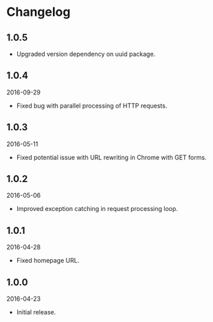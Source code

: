# Changelog

## 1.0.5

- Upgraded version dependency on uuid package.

## 1.0.4

2016-09-29

- Fixed bug with parallel processing of HTTP requests.

## 1.0.3

2016-05-11

- Fixed potential issue with URL rewriting in Chrome with GET forms.

## 1.0.2

2016-05-06

- Improved exception catching in request processing loop.

## 1.0.1

2016-04-28

- Fixed homepage URL.

## 1.0.0

2016-04-23

- Initial release.
